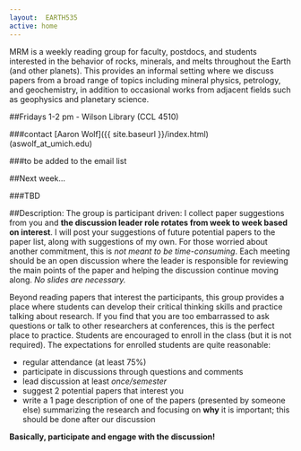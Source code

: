 ```yaml
---
layout:  EARTH535
active: home
---
```

MRM is a weekly reading group for faculty, postdocs, and students interested in the behavior of rocks, minerals, and melts throughout the Earth (and other planets). This provides an informal setting where we discuss papers from a broad range of topics including mineral physics, petrology, and geochemistry, in addition to occasional works from adjacent fields such as geophysics and planetary science.

##Fridays 1-2 pm - Wilson Library (CCL 4510)

###contact [Aaron Wolf]({{ site.baseurl }}/index.html) (aswolf_at_umich.edu)

###to be added to the email list
<br>

<div class="box" markdown="1">
##Next week...

###TBD
</div>

##Description:
The group is participant driven: I collect paper suggestions from you and **the discussion leader role rotates from week to week based on interest**.
I will post your suggestions of future potential papers to the paper list, along with suggestions of my own.
For those worried about another commitment, this is *not meant to be time-consuming*.
Each meeting should be an open discussion where the leader is responsible for reviewing the main points of the paper and helping the discussion continue moving along.
*No slides are necessary.*

Beyond reading papers that interest the participants, this group provides a place where students can develop their critical thinking skills and practice talking about research.
If you find that you are too embarrassed to ask questions or talk to other researchers at conferences, this is the perfect place to practice.
Students are encouraged to enroll in the class (but it is not required).
The expectations for enrolled students are quite reasonable:

* regular attendance (at least 75%)
* participate in discussions through questions and comments
* lead discussion at least *once/semester*
* suggest 2 potential papers that interest you
* write a 1 page description of one of the papers (presented by someone else) summarizing the research and focusing on **why** it is important; this should be done after our discussion

**Basically, participate and engage with the discussion!**
